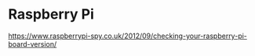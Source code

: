 # Raspberry Pi

https://www.raspberrypi-spy.co.uk/2012/09/checking-your-raspberry-pi-board-version/

